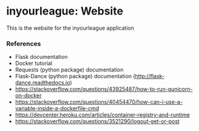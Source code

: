# inyourleague: Website

This is the website for the inyourleague application

### References
- Flask documentation
- Docker tutorial
- Requests (python package) documentation
- Flask-Dance (python package) documentation (http://flask-dance.readthedocs.io)
- https://stackoverflow.com/questions/43925487/how-to-run-gunicorn-on-docker
- https://stackoverflow.com/questions/40454470/how-can-i-use-a-variable-inside-a-dockerfile-cmd
- https://devcenter.heroku.com/articles/container-registry-and-runtime
- https://stackoverflow.com/questions/3521290/logout-get-or-post

